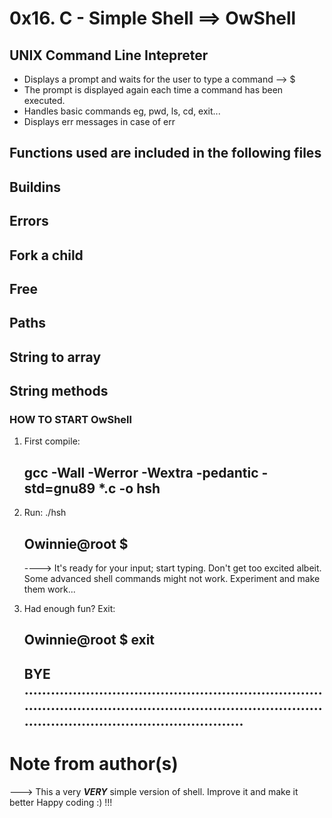 # 0x16. C - Simple Shell ==> OwShell

## UNIX Command Line Intepreter
- Displays a prompt and waits for the user to type a command --> $
- The prompt is displayed again each time a command has been executed.
- Handles basic commands eg, pwd, ls, cd, exit...
- Displays err messages in case of err

## Functions used are included in the following files
  ## Buildins
  ## Errors
  ## Fork a child
  ## Free
  ## Paths
  ## String to array
  ## String methods

### HOW TO START OwShell
1. First compile:

      ## gcc -Wall -Werror -Wextra -pedantic -std=gnu89 *.c -o hsh

2. Run: ./hsh

      ## Owinnie@root $ 
      
      ----> It's ready for your input; start typing. Don't get too excited albeit. Some advanced
            shell commands might not work. Experiment and make them work...
            
3. Had enough fun? Exit:

      ## Owinnie@root $ exit
      
      
      ## BYE ..........................................................................................................................................................................................


# Note from author(s)
---> This a very <b><em>VERY</em></b> simple version of shell. Improve it and make it better 
                   Happy coding :) !!!

